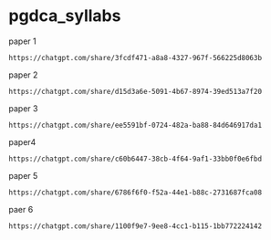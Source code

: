 # pgdca_syllabs

paper 1 
```
https://chatgpt.com/share/3fcdf471-a8a8-4327-967f-566225d8063b
```
paper 2
```
https://chatgpt.com/share/d15d3a6e-5091-4b67-8974-39ed513a7f20
```
paper 3
```
https://chatgpt.com/share/ee5591bf-0724-482a-ba88-84d646917da1
```
paper4 
```
https://chatgpt.com/share/c60b6447-38cb-4f64-9af1-33bb0f0e6fbd
```
paper 5
```
https://chatgpt.com/share/6786f6f0-f52a-44e1-b88c-2731687fca08
```
paer 6
```
https://chatgpt.com/share/1100f9e7-9ee8-4cc1-b115-1bb772224142
```
